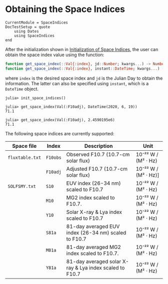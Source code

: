 Obtaining the Space Indices
===========================

```@meta
CurrentModule = SpaceIndices
DocTestSetup = quote
    using Dates
    using SpaceIndices
end
```

After the initialization shown in [Initialization of Space Indices](@ref), the user can
obtain the space index value using the function:

```julia
function get_space_index(::Val{:index}, jd::Number; kwargs...) -> Number
function get_space_index(::Val{:index}, instant::DateTime; kwargs...) -> Number
```

where `index` is the desired space index and `jd` is the Julian Day to obtain the
information. The latter can also be specified using `instant`, which is a `DateTime` object.

```jldoctest
julia> init_space_indices()

julia> get_space_index(Val(:F10adj), DateTime(2020, 6, 19))
71.1

julia> get_space_index(Val(:F10adj), 2.4590195e6)
71.1
```

The following space indices are currently supported:

| Space file      | Index    | Description                                             | Unit                 |
|-----------------|----------|---------------------------------------------------------|----------------------|
| `fluxtable.txt` | `F10obs` | Observed F10.7 (10.7-cm solar flux)                     | 10⁻²² W / (M² ⋅ Hz)  |
|                 | `F10adj` | Adjusted F10.7 (10.7-cm solar flux)                     | 10⁻²² W / (M² ⋅ Hz)] |
| `SOLFSMY.txt`   | `S10`    | EUV index (26-34 nm) scaled to F10.7                    | 10⁻²² W / (M² ⋅ Hz)  |
|                 | `M10`    | MG2 index scaled to F10.7.                              | 10⁻²² W / (M² ⋅ Hz)  |
|                 | `Y10`    | Solar X-ray & Lya index scaled to F10.7                 | 10⁻²² W / (M² ⋅ Hz)  |
|                 | `S81a`   | 81-day averaged EUV index (26-34 nm) scaled to F10.7    | 10⁻²² W / (M² ⋅ Hz)  |
|                 | `M81a`   | 81-day averaged MG2 index scaled to F10.7.              | 10⁻²² W / (M² ⋅ Hz)  |
|                 | `Y81a`   | 81-day averaged solar X-ray & Lya index scaled to F10.7 | 10⁻²² W / (M² ⋅ Hz)  |
